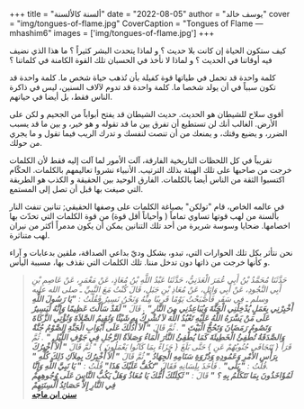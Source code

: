 +++
title = "ألسنة كالألسنة"
date = "2022-08-05"
author = "يوسف خالد"
cover = "img/tongues-of-flame.jpg"
CoverCaption = "Tongues of Flame — mhashim6"
images = ['img/tongues-of-flame.jpg']
+++

كيف ستكون الحياة إن كانت بلا حديث ؟ و لماذا يتحدث البشر كثيراً ؟ ما هذا الذي نضيف فيه أوقاتنا في الحديث ؟ و لماذا لا نأخذ في الحسبان تلك القوة الكامنة في كلماتنا ؟

كلمة واحدة قد تحمل في طياتها قوة كفيلة بأن تُذهب حياة شخص ما. كلمة واحدة قد تكون سبباً في أن يولد شخصا ما. كلمة واحدة قد تدوم ﻵلاف السنين، ليس في ذاكرة الناس فقط، بل أيضا في حياتهم.

أقوى سلاح للشيطان هو الحديث. حديث الشيطان قد يفتح أبواباً من الجحيم و لكن على اﻷرض. الغالب أنك لن تستطيع أن تفرق بين ما قد تقوله و هو خير، و بين ما قد يسبب الضرر، و يضيع وقتك، و يمنعك من أن تنصت لنفسك و تدرك الريب فيما تقول و ما يجري من حولك. 

تقريباً في كل اللحظات التاريخية الفارقة، آلت الأمور لما آلت إليه فقط لأن الكلمات خرجت من صاحبها على تلك الهيئة بذلك الترتيب. اﻷنبياء نشروا تعاليمهم بالكلمات. الحكّام اكتسبوا الثقة من الناس أيضا بالكلمات. الفارق الوحيد بين الحقيقة و الكذب هو الطريقة التي صيغت بها قبل أن تصل إلى المستمع.    

في عالمه الخاص، قام "تولكن" بصياغة الكلمات على وصفها الحقيقي; تنانين تنفث النار بألسنة من لهب قوتها تساوي تماماً ( وأحياناً أقل قوة) من قوة الكلمات التي تحدّث بها اخصامها. ضحايا وسوسة شريرة من أحد تلك التنانين يمكن أن يكون مدمراً أكثر من نيران لهب متناثرة.   

نحن نتأثر بكل تلك الحوارات التي، تبدو، بشكل وديّ بداعي الصداقة، ملقين بدعابات و آراء و كأنها خرجت من ذاتها دون 
تدخل مننا. تلك الكلمات التي نقذف بها، مسببة اليأس.

>_حَدَّثَنَا مُحَمَّدُ بْنُ أَبِي عُمَرَ الْعَدَنِيُّ، حَدَّثَنَا عَبْدُ اللَّهِ بْنُ مُعَاذٍ، عَنْ مَعْمَرٍ، عَنْ عَاصِمِ بْنِ أَبِي النَّجُودِ، عَنْ أَبِي وَائِلٍ، عَنْ مُعَاذِ بْنِ جَبَلٍ، قَالَ كُنْتُ مَعَ النَّبِيِّ ـ صلى الله عليه وسلم ـ فِي سَفَرٍ فَأَصْبَحْتُ يَوْمًا قَرِيبًا مِنْهُ وَنَحْنُ نَسِيرُ فَقُلْتُ : __"يَا رَسُولَ اللَّهِ أَخْبِرْنِي بِعَمَلٍ يُدْخِلُنِي الْجَنَّةَ وَيُبَاعِدُنِي مِنَ النَّارِ"__ . قَالَ __" لَقَدْ سَأَلْتَ عَظِيمًا وَإِنَّهُ لَيَسِيرٌ عَلَى مَنْ يَسَّرَهُ اللَّهُ عَلَيْهِ تَعْبُدُ اللَّهَ  لاَ تُشْرِكُ بِهِ شَيْئًا وَتُقِيمُ الصَّلاَةَ وَتُؤْتِي الزَّكَاةَ وَتَصُومُ رَمَضَانَ وَتَحُجُّ الْبَيْتَ "__ . ثُمَّ قَالَ __" أَلاَ أُدُلُّكَ عَلَى أَبْوَابِ الْجَنَّةِ الصَّوْمُ جُنَّةٌ وَالصَّدَقَةُ تُطْفِئُ الْخَطِيئَةَ كَمَا يُطْفِئُ النَّارَ الْمَاءُ وَصَلاَةُ الرَّجُلِ فِي جَوْفِ اللَّيْلِ "__ . ثُمَّ قَرَأَ { تَتَجَافَى جُنُوبُهُمْ عَنِ } حَتَّى بَلَغَ { جَزَاءً بِمَا كَانُوا يَعْمَلُونَ } " ثُمَّ قَالَ __" أَلاَ أُخْبِرُكَ بِرَأْسِ الأَمْرِ وَعَمُودِهِ وَذُرْوَةِ سَنَامِهِ الْجِهَادُ "__ ثُمَّ قَالَ __" أَلاَ أُخْبِرُكَ بِمِلاَكِ ذَلِكَ كُلِّهِ "__ .قُلْتُ : __" بَلَى"__ . فَأَخَذَ بِلِسَانِهِ فَقَالَ __"تَكُفُّ عَلَيْكَ هَذَا"__ قُلْتُ : __" يَا نَبِيَّ اللَّهِ وَإِنَّا لَمُؤَاخَذُونَ بِمَا نَتَكَلَّمُ بِهِ ؟ "__ قَالَ : __" ثَكِلَتْكَ أُمُّكَ يَا مُعَاذُ وَهَلْ يَكُبُّ النَّاسَ عَلَى وُجُوهِهِمْ فِي النَّارِ إِلاَّ حَصَائِدُ أَلْسِنَتِهِمْ___ \
>__[سنن ابن ماجه](https://sunnah.com/ibnmajah:3973)__

